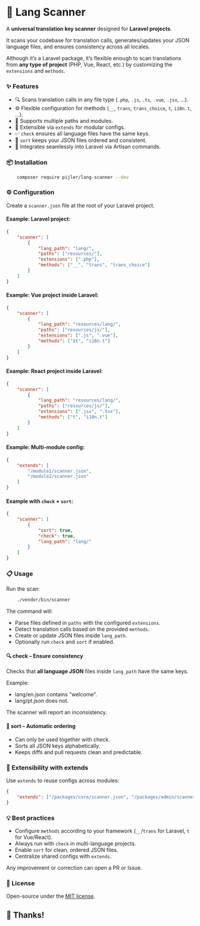 # 📌 Lang Scanner

A **universal translation key scanner** designed for **Laravel projects**.

It scans your codebase for translation calls, generates/updates your JSON language files, and ensures consistency across all locales.

Although it’s a Laravel package, it’s flexible enough to scan translations from **any type of project** (PHP, Vue, React, etc.) by customizing the `extensions` and `methods`.

### ✨ Features

-   🔍 Scans translation calls in any file type (`.php`, `.js`, `.ts`, `.vue`, `.jsx`, …).
-   ⚙️ Flexible configuration for methods (`__`, `trans`, `trans_choice`, `t`, `i18n.t`, …).
-   📂 Supports multiple paths and modules.
-   🧩 Extensible via `extends` for modular configs.
-   ✅ `check` ensures all language files have the same keys.
-   📑 `sort` keeps your JSON files ordered and consistent.
-   🚀 Integrates seamlessly into Laravel via Artisan commands.

### 📦 Installation

```bash
    composer require pijler/lang-scanner --dev
```

### ⚙️ Configuration

Create a `scanner.json` file at the root of your Laravel project.

#### Example: Laravel project:

```json
{
    "scanner": [
        {
            "lang_path": "lang/",
            "paths": ["resources/"],
            "extensions": [".php"],
            "methods": ["__", "trans", "trans_choice"]
        }
    ]
}
```

#### Example: Vue project inside Laravel:

```json
{
    "scanner": [
        {
            "lang_path": "resources/lang/",
            "paths": ["resources/js/"],
            "extensions": [".js", ".vue"],
            "methods": ["$t", "i18n.t"]
        }
    ]
}
```

#### Example: React project inside Laravel:

```json
{
    "scanner": [
        {
            "lang_path": "resources/lang/",
            "paths": ["resources/js/"],
            "extensions": [".jsx", ".tsx"],
            "methods": ["t", "i18n.t"]
        }
    ]
}
```

#### Example: Multi-module config:

```json
{
    "extends": [
        "/module1/scanner.json",
        "/module2/scanner.json"
    ]
}
```

#### Example with `check` + `sort`:

```json
{
    "scanner": [
        {
            "sort": true,
            "check": true,
            "lang_path": "lang/"
        }
    ]
}
```

### 📋 Usage

Run the scan:

```bash
    ./vendor/bin/scanner
```

The command will:

-   Parse files defined in `paths` with the configured `extensions`.
-   Detect translation calls based on the provided `methods`.
-   Create or update JSON files inside `lang_path`.
-   Optionally run `check` and `sort` if enabled.

#### 🔍 check – Ensure consistency

Checks that **all language JSON** files inside `lang_path` have the same keys.

Example:

-   lang/en.json contains "welcome".
-   lang/pt.json does not.

The scanner will report an inconsistency.

#### 📑 sort – Automatic ordering

-   Can only be used together with check.
-   Sorts all JSON keys alphabetically.
-   Keeps diffs and pull requests clean and predictable.

### 🧩 Extensibility with extends

Use `extends` to reuse configs across modules:

```json
{
    "extends": ["/packages/core/scanner.json", "/packages/admin/scanner.json"]
}
```

### 💡 Best practices

-   Configure `methods` according to your framework (`__`/`trans` for Laravel, `t` for Vue/React).
-   Always run with `check` in multi-language projects.
-   Enable `sort` for clean, ordered JSON files.
-   Centralize shared configs with `extends`.

Any improvement or correction can open a PR or Issue.

### 📝 License

Open-source under the [MIT license](LICENSE).

## 🚀 Thanks!
